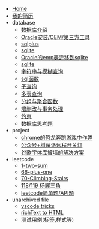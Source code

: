 * [Home](README)
* [我的简历](doc/unfiled/resume.html)
* database
    * [数据库介绍](doc/database/01-database.md)
    * [Oracle安装/OEM/第三方工具](doc/database/02-oracle.md)
    * [sqlplus](doc/database/03-sqlplus.md)
    * [sqlite](doc/database/04-sqlite.md)
    * [Oracle的emp表迁移到sqlite](doc/database/05-migrate.md)
    * [sqlite](doc/database/06-traverse-db.md)
    * [字符串与模糊查询](doc/database/07-query.md)
    * [sql函数](doc/database/08-function.md)
    * [子查询](doc/database/09-subquery.md)
    * [多表查询](doc/database/10-multi-table.md)
    * [分组与聚合函数](doc/database/11-group.md)
    * [增删改与事务处理](doc/database/12-update.md)
    * [约束](doc/database/13-constraint.md)
    * [数据库思考题](doc/database/problem.md)
* project
    * [chrome的恐龙奔跑游戏中作弊](/doc/project/chrome-game-cheat.md)
    * [公众号+树莓派远程开关灯](doc/project/rpi-gpio)
    * [谷歌字体库被墙的解决方案](doc/project/googlefont.md)
* leetcode
    * [1-two-sum](doc/leetcode/001-two-sum.md)
    * [66-plus-one](doc/leetcode/066-plus-one.md)
    * [70-Climbing-Stairs](doc/leetcode/070-climbing-stairs.md)
    * [118/119 杨辉三角](doc/leetcode/118-杨辉三角.md)
    * [leetcode简单题/API题](doc/leetcode/easy.md)
* unarchived file
    * [vscode tricks](doc/unfiled/vscode)
    * [richText to HTML](doc/unfiled/paste.html)
    * [测试用例(标签,样式等)](doc/unfiled/test.md)